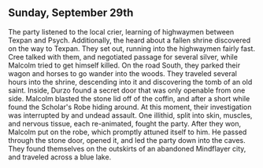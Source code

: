 ## Sunday, September 29th
The party listened to the local crier, learning of highwaymen between Texpan and Psych.
Additionally, the heard about a fallen shrine discovered on the way to Texpan.
They set out, running into the highwaymen fairly fast.
Cree talked with them, and negotiated passage for several silver, while Malcolm tried to get himself killed.
On the road South, they parked their wagon and horses to go wander into the woods.
They traveled several hours into the shrine, descending into it and discovering the tomb of an old saint.
Inside, Durzo found a secret door that was only openable from one side.
Malcolm blasted the stone lid off of the coffin, and after a short while found the Scholar's Robe hiding around.
At this moment, their investigation was interrupted by and undead assault.
One illithid, split into skin, muscles, and nervous tissue, each re-animated, fought the party.
After they won, Malcolm put on the robe, which promptly attuned itself to him.
He passed through the stone door, opened it, and led the party down into the caves.
They found themselves on the outskirts of an abandoned Mindflayer city, and traveled across a blue lake.
